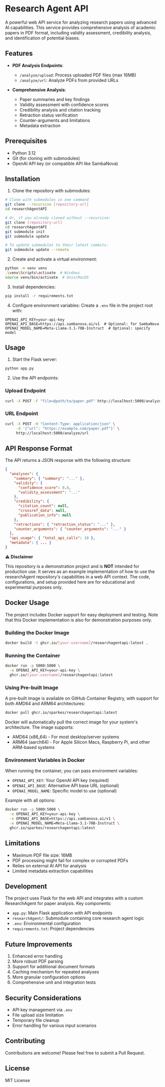# Research Agent API

A powerful web API service for analyzing research papers using advanced AI capabilities. This service provides comprehensive analysis of academic papers in PDF format, including validity assessment, credibility analysis, and identification of potential biases.

## Features

- **PDF Analysis Endpoints**:
  - `/analyze/upload`: Process uploaded PDF files (max 16MB)
  - `/analyze/url`: Analyze PDFs from provided URLs

- **Comprehensive Analysis**:
  - Paper summaries and key findings
  - Validity assessment with confidence scores
  - Credibility analysis and citation tracking
  - Retraction status verification
  - Counter-arguments and limitations
  - Metadata extraction

## Prerequisites

- Python 3.12
- Git (for cloning with submodules)
- OpenAI API key (or compatible API like SambaNova)

## Installation

1. Clone the repository with submodules:
```bash
# Clone with submodules in one command
git clone --recursive [repository-url]
cd researchAgentAPI

# Or, if you already cloned without --recursive:
git clone [repository-url]
cd researchAgentAPI
git submodule init
git submodule update

# To update submodules to their latest commits:
git submodule update --remote
```

2. Create and activate a virtual environment:
```bash
python -m venv venv
.\venv\Scripts\activate  # Windows
source venv/bin/activate  # Unix/MacOS
```

3. Install dependencies:
```bash
pip install -r requirements.txt
```

4. Configure environment variables:
Create a `.env` file in the project root with:
```
OPENAI_API_KEY=your-api-key
OPENAI_API_BASE=https://api.sambanova.ai/v1  # Optional: for SambaNova
OPENAI_MODEL_NAME=Meta-Llama-3.1-70B-Instruct  # Optional: specify model
```

## Usage

1. Start the Flask server:
```bash
python app.py
```

2. Use the API endpoints:

### Upload Endpoint
```bash
curl -X POST -F "file=@path/to/paper.pdf" http://localhost:5000/analyze/upload
```

### URL Endpoint
```bash
curl -X POST -H "Content-Type: application/json" \
     -d '{"url": "https://example.com/paper.pdf"}' \
     http://localhost:5000/analyze/url
```

## API Response Format

The API returns a JSON response with the following structure:
```json
{
  "analyses": {
    "summary": { "summary": "..." },
    "validity": {
      "confidence_score": 0.8,
      "validity_assessment": "..."
    },
    "credibility": {
      "citation_count": null,
      "crossref_data": null,
      "publication_info": null
    },
    "retractions": { "retraction_status": "..." },
    "counter_arguments": { "counter_arguments": "..." }
  },
  "api_usage": { "total_api_calls": 10 },
  "metadata": { ... }
}
```

⚠️ **Disclaimer**

This repository is a demonstration project and is **NOT** intended for production use. It serves as an example implementation of how to use the researchAgent repository's capabilities in a web API context. The code, configurations, and setup provided here are for educational and experimental purposes only.

## Docker Usage

The project includes Docker support for easy deployment and testing. Note that this Docker implementation is also for demonstration purposes only.

### Building the Docker Image

```bash
docker build -t ghcr.io/[your-username]/researchagentapi:latest .
```

### Running the Container

```bash
docker run -p 5000:5000 \
  -e OPENAI_API_KEY=your-api-key \
  ghcr.io/[your-username]/researchagentapi:latest
```

### Using Pre-built Image

A pre-built image is available on GitHub Container Registry, with support for both AMD64 and ARM64 architectures:

```bash
docker pull ghcr.io/sparkes/researchagentapi:latest
```

Docker will automatically pull the correct image for your system's architecture. The image supports:
- AMD64 (x86_64) - For most desktop/server systems
- ARM64 (aarch64) - For Apple Silicon Macs, Raspberry Pi, and other ARM-based systems

### Environment Variables in Docker

When running the container, you can pass environment variables:
- `OPENAI_API_KEY`: Your OpenAI API key (required)
- `OPENAI_API_BASE`: Alternative API base URL (optional)
- `OPENAI_MODEL_NAME`: Specific model to use (optional)

Example with all options:
```bash
docker run -p 5000:5000 \
  -e OPENAI_API_KEY=your-api-key \
  -e OPENAI_API_BASE=https://api.sambanova.ai/v1 \
  -e OPENAI_MODEL_NAME=Meta-Llama-3.1-70B-Instruct \
  ghcr.io/sparkes/researchagentapi:latest
```

## Limitations

- Maximum PDF file size: 16MB
- PDF processing might fail for complex or corrupted PDFs
- Relies on external AI API for analysis
- Limited metadata extraction capabilities

## Development

The project uses Flask for the web API and integrates with a custom ResearchAgent for paper analysis. Key components:

- `app.py`: Main Flask application with API endpoints
- `researchAgent/`: Submodule containing core research agent logic
- `.env`: Environmental configuration
- `requirements.txt`: Project dependencies

## Future Improvements

1. Enhanced error handling
2. More robust PDF parsing
3. Support for additional document formats
4. Caching mechanism for repeated analyses
5. More granular configuration options
6. Comprehensive unit and integration tests

## Security Considerations

- API key management via `.env`
- File upload size limitation
- Temporary file cleanup
- Error handling for various input scenarios

## Contributing

Contributions are welcome! Please feel free to submit a Pull Request.

## License

MIT License